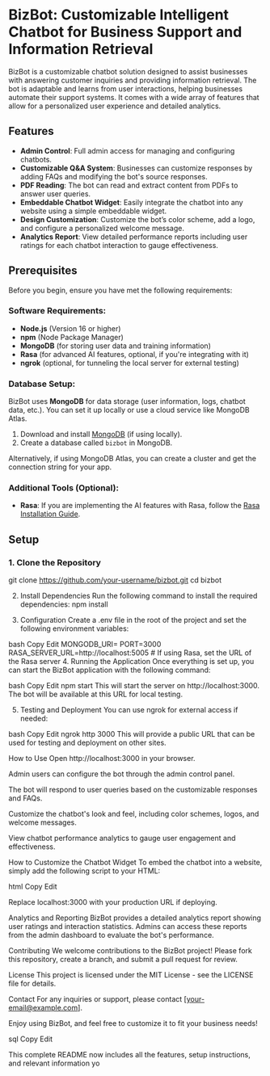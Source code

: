 # BizBot: Customizable Intelligent Chatbot for Business Support and Information Retrieval

BizBot is a customizable chatbot solution designed to assist businesses with answering customer inquiries and providing information retrieval. The bot is adaptable and learns from user interactions, helping businesses automate their support systems. It comes with a wide array of features that allow for a personalized user experience and detailed analytics.

## Features
- **Admin Control**: Full admin access for managing and configuring chatbots.
- **Customizable Q&A System**: Businesses can customize responses by adding FAQs and modifying the bot's source responses.
- **PDF Reading**: The bot can read and extract content from PDFs to answer user queries.
- **Embeddable Chatbot Widget**: Easily integrate the chatbot into any website using a simple embeddable widget.
- **Design Customization**: Customize the bot’s color scheme, add a logo, and configure a personalized welcome message.
- **Analytics Report**: View detailed performance reports including user ratings for each chatbot interaction to gauge effectiveness.

## Prerequisites

Before you begin, ensure you have met the following requirements:

### Software Requirements:
- **Node.js** (Version 16 or higher)
- **npm** (Node Package Manager)
- **MongoDB** (for storing user data and training information)
- **Rasa** (for advanced AI features, optional, if you're integrating with it)
- **ngrok** (optional, for tunneling the local server for external testing)

### Database Setup:
BizBot uses **MongoDB** for data storage (user information, logs, chatbot data, etc.). You can set it up locally or use a cloud service like MongoDB Atlas.

1. Download and install [MongoDB](https://www.mongodb.com/try/download/community) (if using locally).
2. Create a database called `bizbot` in MongoDB.

Alternatively, if using MongoDB Atlas, you can create a cluster and get the connection string for your app.

### Additional Tools (Optional):
- **Rasa**: If you are implementing the AI features with Rasa, follow the [Rasa Installation Guide](https://rasa.com/docs/rasa/installation/).

## Setup

### 1. Clone the Repository

git clone https://github.com/your-username/bizbot.git
cd bizbot

2. Install Dependencies
Run the following command to install the required dependencies:
npm install

3. Configuration
Create a .env file in the root of the project and set the following environment variables:

bash
Copy
Edit
MONGODB_URI=<Your MongoDB Connection String>
PORT=3000
RASA_SERVER_URL=http://localhost:5005  # If using Rasa, set the URL of the Rasa server
4. Running the Application
Once everything is set up, you can start the BizBot application with the following command:

bash
Copy
Edit
npm start
This will start the server on http://localhost:3000. The bot will be available at this URL for local testing.

5. Testing and Deployment
You can use ngrok for external access if needed:

bash
Copy
Edit
ngrok http 3000
This will provide a public URL that can be used for testing and deployment on other sites.

How to Use
Open http://localhost:3000 in your browser.

Admin users can configure the bot through the admin control panel.

The bot will respond to user queries based on the customizable responses and FAQs.

Customize the chatbot's look and feel, including color schemes, logos, and welcome messages.

View chatbot performance analytics to gauge user engagement and effectiveness.

How to Customize the Chatbot Widget
To embed the chatbot into a website, simply add the following script to your HTML:

html
Copy
Edit
<script src="http://localhost:3000/chatbot-widget.js"></script>
Replace localhost:3000 with your production URL if deploying.

Analytics and Reporting
BizBot provides a detailed analytics report showing user ratings and interaction statistics. Admins can access these reports from the admin dashboard to evaluate the bot's performance.

Contributing
We welcome contributions to the BizBot project! Please fork this repository, create a branch, and submit a pull request for review.

License
This project is licensed under the MIT License - see the LICENSE file for details.

Contact
For any inquiries or support, please contact [your-email@example.com].

Enjoy using BizBot, and feel free to customize it to fit your business needs!

sql
Copy
Edit

This complete README now includes all the features, setup instructions, and relevant information yo
